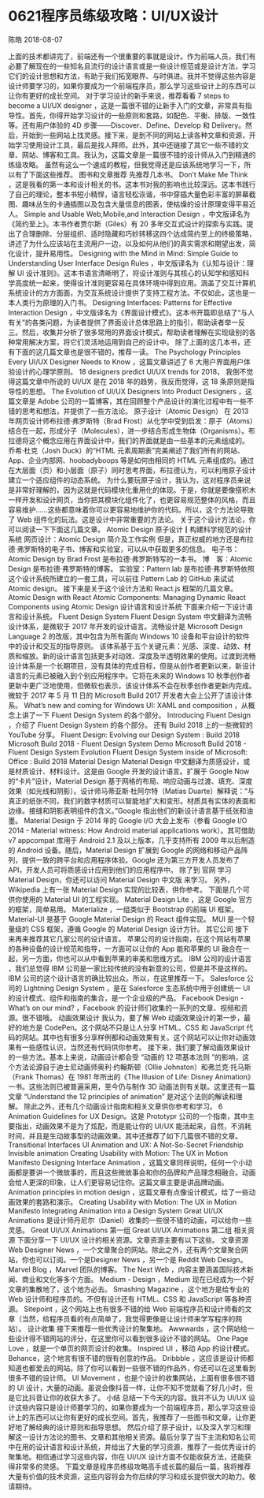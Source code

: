 # 0621程序员练级攻略：UI/UX设计
陈皓 2018-08-07

上面的技术都讲完了，前端还有一个很重要的事就是设计。作为前端人员，我们有必要了解现在的一些知名且流行的设计语言或是一些设计规范或是设计方法，学习它们的设计思想和方法，有助于我们拓宽眼界、与时俱进。我并不觉得这些内容是设计师要学习的，如果你要成为一个前端程序员，那么学习这些设计上的东西可以让你有更好的成长空间。
对于学习设计的新手来说，推荐看看 7 steps to become a UI/UX designer ，这是一篇很不错的让新手入门的文章，非常具有指导性。首先，你得开始学习设计的一些原则和套路，如配色、平衡、排版、一致性等。还有用户体验的 4D 步骤——Discover、Define、Develop 和 Delivery。然后，开始到一些网站上找灵感。接下来，是到不同的网站上读各种文章和资源，开始学习使用设计工具，最后是找人拜师。此外，其中还链接了其它一些不错的文章、网站、博客和工具。我认为，这篇文章是一篇很不错的设计师从入门到精通的练级攻略。
虽然有这么一个速成的教程，但我觉得还是应该系统地学习一下，所以有了下面这些推荐。
图书和文章推荐
先推荐几本书。
Don’t Make Me Think ，这是我看的第一本和设计相关的书。这本书对我的影响也比较深远。这本书践行了自己的理论，整本书短小精悍，语言轻松诙谐，书中穿插大量色彩丰富的屏幕截图、趣味丛生的卡通插图以及包含大量信息的图表，使枯燥的设计原理变得平易近人。
Simple and Usable Web,Mobile,and Interaction Design ，中文版译名为《简约至上》。本书作者贾尔斯（Giles）有 20 多年交互式设计的探索与实践。提出了合理删除、分层组织、适时隐藏和巧妙转移这四个达成简约至上的终极策略，讲述了为什么应该站在主流用户一边，以及如何从他们的真实需求和期望出发，简化设计，提升易用性。
Designing with the Mind in Mind: Simple Guide to Understanding User Interface Design Rules ，中文版译名为《认知与设计：理解 UI 设计准则》。这本书语言清晰明了，将设计准则与其核心的认知学和感知科学高度统一起来，使得设计准则更容易在具体环境中得到应用。涵盖了交互计算机系统设计的方方面面，为交互系统设计提供了支持工程方法。不仅如此，这也是一本人类行为原理的入门书。
Designing Interfaces: Patterns for Effective Interaction Design ，中文版译名为《界面设计模式》。这本书开篇即总结了“与人有关”的各类问题，为读者提供了界面设计总体思路上的指引，帮助读者举一反三。然后，收集并分析了很多常用的界面设计模式，帮助读者理解在实现级别的各种常用解决方案，将它们灵活地运用到自己的设计中。
除了上面的这几本书，还有下面的这几篇文章也是很不错的，推荐一读。
The Psychology Principles Every UI/UX Designer Needs to Know ，这篇文章讲述了 6 大用户界面用户体验设计的心理学原则。
18 designers predict UI/UX trends for 2018， 我倒不觉得这篇文章中所说的 UI/UX 是在 2018 年的趋势，我反而觉得，这 18 条原则是指导性的思想。
The Evolution of UI/UX Designers Into Product Designers ，这篇文章是 Adobe 公司的一篇博客，其在回顾整个产品设计的演化过程中有一些不错的思考和想法，并提供了一些方法论。
原子设计（Atomic Design）
在 2013 年网页设计师布拉德·弗罗斯特（Brad Frost）从化学中受到启发：原子（Atoms）结合在一起，形成分子（Molecules），进一步结合形成生物体（Organisms）。布拉德将这个概念应用在界面设计中，我们的界面就是由一些基本的元素组成的。
乔希·杜克（Josh Duck）的“HTML 元素周期表”完美阐述了我们所有的网站、App、企业内部网、hoobadyboops 等是如何由相同的 HTML 元素组成的。通过在大层面（页）和小层面（原子）同时思考界面，布拉德认为，可以利用原子设计建立一个适应组件的动态系统。
为什么要玩原子设计，我认为，这对程序员来说是非常好理解的，因为这就是代码模块化重用化的体现。于是，你就是要像搭积木一样开发和设计网页，当你把其模块化组件化了，也更容易规范整体的风格，而且容易维护……这些都意味着你可以更容易地维护你的代码。所以，这个方法论导致了 Web 组件化的玩法。这是设计中非常重要的方法论。
关于这个设计方法论，你可以阅读一下下面这几篇文章。
Atomic Design 原子设计┃构建科学规范的设计系统
网页设计：Atomic Design 简介及工作实例
但是，真正权威的地方还是布拉德·弗罗斯特的电子书、博客和实验室，可以从中获取更多的信息。
电子书：Atomic Design by Brad Frost 是布拉德·弗罗斯特写的一本书。
博　客：Atomic Design 是布拉德·弗罗斯特的博客。
实验室：Pattern lab 是布拉德·弗罗斯特依照这个设计系统所建立的一套工具，可以前往 Pattern Lab 的 GitHub 来试试 Atomic design。
接下来是关于这个设计方法和 React.js 框架的几篇文章。
Atomic Design with React
Atomic Components: Managing Dynamic React Components using Atomic Design
设计语言和设计系统
下面来介绍一下设计语言和设计系统。
Fluent Design System
Fluent Design System 中文翻译为流畅设计体系，是微软于 2017 年开发的设计语言。流畅设计是 Microsoft Design Language 2 的改版，其中包含为所有面向 Windows 10 设备和平台设计的软件中的设计和交互的指导原则。
该体系基于五个关键元素：光感、深度、动效、材质和缩放。新的设计语言包括更多对动效、深度及半透明效果的使用。过渡到流畅设计体系是一个长期项目，没有具体的完成目标，但是从创作者更新以来，新设计语言的元素已被融入到个别应用程序中。它将在未来的 Windows 10 秋季创作者更新中更广泛地使用，但微软也表示，该设计体系不会在秋季创作者更新内完成。
微软于 2017 年 5 月 11 日的 Microsoft Build 2017 开发者大会上公开了该设计体系。
What’s new and coming for Windows UI: XAML and composition ，从概念上讲了一下 Fluent Design System 的各个部分。
Introducing Fluent Design ，介绍了 Fluent Design System 的各个部分。
还有 Build 2018 上的一些微软的 YouTube 分享。
Fluent Design: Evolving our Design System : Build 2018
Microsoft Build 2018 - Fluent Design System Demo
Microsoft Build 2018 - Fluent Design System Evolution
Fluent Design System inside of Microsoft: Office : Build 2018
Material Design
Material Design 中文翻译为质感设计，或是材质设计、材料设计。这是由 Google 开发的设计语言。扩展于 Google Now 的“卡片”设计，Material Design 基于网格的布局、响应动画与过渡、填充、深度效果（如光线和阴影）。设计师马蒂亚斯·杜阿尔特（Matías Duarte）解释说：“与真正的纸张不同，我们的数字材质可以智能地扩大和变形。材质具有实体的表面和边缘。接缝和阴影表明组件的含义。”Google 指出他们的新设计语言基于纸张和油墨。
Material Design 于 2014 年的 Google I/O 大会上发布（参看 Google I/O 2014 - Material witness: How Android material applications work）。其可借助 v7 appcompat 库用于 Android 2.1 及以上版本，几乎支持所有 2009 年以后制造的 Android 设备。随后，Material Design 扩展到 Google 的网络和移动产品阵列，提供一致的跨平台和应用程序体验。Google 还为第三方开发人员发布了 API，开发人员可将质感设计应用到他们的应用程序中。
除了到 官网 学习 Material Design，你还可以访问 Material Design 中文版 来学习。
另外，Wikipedia 上有一张 Material Design 实现的比较表，供你参考。
下面是几个可供你使用的 Material UI 的工程实现。
Material Design Lite ，这是 Google 官方的框架，简单易用。
Materialize ，一组类似于 Bootstrap 的前端 UI 框架。
Material-UI 是基于 Google Material Design 的 React 组件实现。
MUI 是一个轻量级的 CSS 框架，遵循 Google 的 Material Design 设计方针。
其它公司
接下来再来推荐其它几家公司的设计语言。
苹果公司的设计指南，在这个网站有苹果的各种设备的设计规范和指导，一方面可以让你的 App 能和苹果的 UI 融合在一起，另一方面，你也可以从中看到苹果的审美和思维方式。
IBM 公司的设计语言 ，我们总觉得 IBM 公司是一家比较传统的没有新意的公司，但是并不是这样的。IBM 公司的这个设计语言的确比较出众。所以，在这里推荐一下。
Salesforce 公司的 Lightning Design System ，是在 Salesforce 生态系统中用于创建统一 UI 的设计模式、组件和指南的集合，是一个企业级的产品。
Facebook Design - What’s on our mind? ，Facebook 的设计师们收集的一系列的文章、视频和资源。很不错哦。
动画效果设计
我认为，要了解 Web 动画效果设计的第一步，最好的地方是 CodePen。这个网站不只是让人分享 HTML、CSS 和 JavaScript 代码的网站。其中也有很多分享样例都和动画效果有关。这个网站可以让你对动画效果有一些感性认识，当然还有代码供你参考。
接下来，我们要了解动画效果设计的一些方法。基本上来说，动画设计都会受 “动画的 12 项基本法则 ”的影响，这个方法论源自于迪士尼动画师奥利·约翰斯顿（Ollie Johnston）和弗兰克·托马斯（Frank Thomas）在 1981 年所出的《The Illusion of Life: Disney Animation》一书。这些法则已被普遍采用，至今仍与制作 3D 动画法则有关联。这里还有一篇文章 “Understand the 12 principles of animation” 是对这个法则的解读和理解。
除此之外，还有几个动画设计指南和相关文章供你参考和学习。
6 Animation Guidelines for UX Design。这是 Prototypr 公司的一个指南，其中主要指出，动画效果不是为了炫配，而是能让你的 UI/UX 能活起来，自然，不消耗时间，并且是生动故事型的动画效果。其中还推荐了如下几篇很不错的文章。
Transitional Interfaces
UI Animation and UX: A Not-So-Secret Friendship
Invisible animation
Creating Usability with Motion: The UX in Motion Manifesto
Designing Interface Animation ，这篇文章同样说明，任何一个小动画都是要讲一个微故事的，而且这些微故事会和你的品牌和产品理念相融合。动画会给人更深的印象，让人们更容易记住你。这篇文章主要是讲品牌动画。
Animation principles in motion design ，这篇文章有点像设计模式，给了一些动画效果的套路和演示。
Creating Usability with Motion: The UX in Motion Manifesto
Integrating Animation into a Design System
Great UI/UX Animations 是设计师丹尼尔（Daniel）收集的一些很不错的动画，可以给你一些灵感。
Great UI/UX Animations 第一组
Great UI/UX Animations 第二组
相关资源
下面分享一下 UI/UX 设计的相关资源。文章资源主要有以下这些。
文章资源
Web Designer News ，一个文章聚合的网站。除此之外，还有两个文章聚合网站，你也可以订阅。一个是Designer News ，另一个是 Reddit Web Design。
Marvel Blog ，Marvel 团队的博客。
The Next Web ，内容主要涵盖国际技术新闻、商业和文化等多个方面。
Medium - Design ，Medium 现在已经成为一个好文章的集散地了，这个地方必去。
Smashing Magazine ，这个地方是给专业的 Web 设计师和程序员的。不但有设计还有 HTML、CSS 和 JavaScript 等各种资源。
Sitepoint ，这个网站上也有很多不错的给 Web 前端程序员和设计师看的文章（当然，给程序员看的有点简单了，我觉得更像是让设计师来学写程序的网站）。
设计收集
接下来推荐一些优秀设计的聚集地。
Awwwards ，这个网站给一些设计得不错网站的评分，在这里你可以看到很多设计不错的网站。
One Page Love ，就是一个单页的网页设计的收集。
Inspired UI ，移动 App 的设计模式。
Behance，这个地言有很不错的很有创意的作品。
Dribbble ，这应该是设计师都知道也都爱去的网站。除了你可以看到一些很不错的作品外，你还可以在这里看到很多不错的设计师。
UI Movement ，也是个设计的收集网站，上面有很多很不错的 UI 设计，大量的动画。虽说会像抖音一样，让你不知不觉就看了好几小时，但是它比抖音让你的收获大多了。
小结
总结一下今天的内容。我并不认为 UI/UX 设计这些内容只是设计师要学习的，如果你要成为一个前端程序员，那么学习这些设计上的东西可以让你有更好的成长空间。首先，我推荐了一些图书和文章，让你更好地了解经典的设计原则和指导思想。
然后介绍了原子设计，以及深入学习和理解这一设计方法论的图书、文章和其他相关资源。最后分享了当下主流和知名公司中在用的设计语言和设计系统，并给出了大量的学习资源，推荐了一些优秀设计的聚集地。相信通过学习这些内容，你在 UI/UX 设计方面不仅能收获方法，还能获得非常多的灵感。
下篇文章是程序员练级攻略高手成长篇的最后一篇，我将推荐大量有价值的技术资源，这些内容将会为你后续的学习和成长提供很大的助力。敬请期待。
